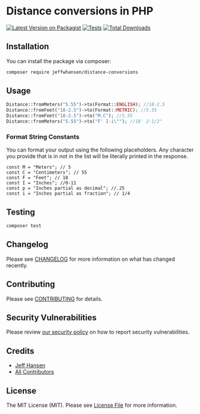 
# Distance conversions in PHP

[![Latest Version on Packagist](https://img.shields.io/packagist/v/jeffwhansen/distance-conversions.svg?style=flat-square)](https://packagist.org/packages/jeffwhansen/distance-conversions)
[![Tests](https://github.com/jeffwhansen/distance-conversions/actions/workflows/run-tests.yml/badge.svg?branch=main)](https://github.com/jeffwhansen/distance-conversions/actions/workflows/run-tests.yml)
[![Total Downloads](https://img.shields.io/packagist/dt/jeffwhansen/distance-conversions.svg?style=flat-square)](https://packagist.org/packages/jeffwhansen/distance-conversions)

## Installation

You can install the package via composer:

```bash
composer require jeffwhansen/distance-conversions
```

## Usage

```php
Distance::fromMeters("5.55")->to(Format::ENGLISH); //18-2.5
Distance::fromFeet("18-2.5")->to(Format::METRIC); //5.55 
Distance::fromFeet("18-2.5")->to("M.C"); //5.55
Distance::fromMeters("5.55")->to("F' I-i\""); //18' 2-1/2"
```
### Format String Constants
You can format your output using the following placeholders.  Any character you provide  that is in not in the list will be literally printed in the response.

    const M = "Meters"; // 5
    const C = "Centimeters"; // 55
    const F = "Feet"; // 18
    const I = "Inches"; //0-11
    const p = "Inches partial as decimal"; //.25
    const i = "Inches partial as fraction"; // 1/4

## Testing

```bash
composer test
```

## Changelog

Please see [CHANGELOG](CHANGELOG.md) for more information on what has changed recently.

## Contributing

Please see [CONTRIBUTING](https://github.com/spatie/.github/blob/main/CONTRIBUTING.md) for details.

## Security Vulnerabilities

Please review [our security policy](../../security/policy) on how to report security vulnerabilities.

## Credits

- [Jeff Hansen](https://github.com/jeffwhansen)
- [All Contributors](../../contributors)

## License

The MIT License (MIT). Please see [License File](LICENSE.md) for more information.
